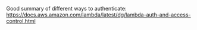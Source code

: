 
Good summary of different ways to authenticate:
https://docs.aws.amazon.com/lambda/latest/dg/lambda-auth-and-access-control.html